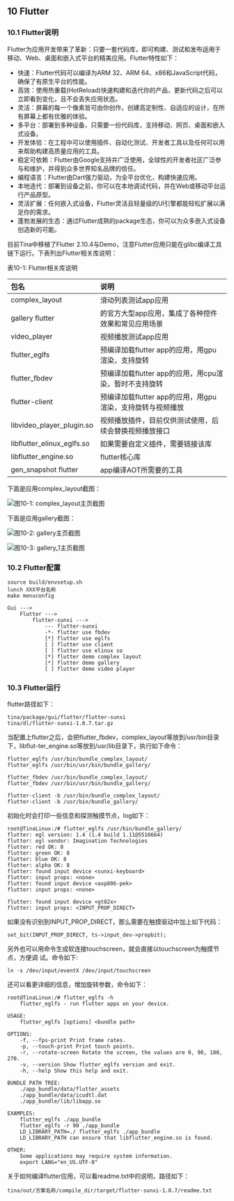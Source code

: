 ## 10 Flutter

### 10.1 Flutter说明

Flutter为应用开发带来了革新：只要一套代码库，即可构建、测试和发布适用于移动、Web、桌面和嵌入式平台的精美应用。Flutter特性如下：

- 快速：Flutter代码可以编译为ARM 32、ARM 64、x86和JavaScript代码，确保了有原生平台的性能。
- 高效：使用热重载(HotReload)快速构建和迭代你的产品，更新代码之后可以立即看到变化，且不会丢失应用状态。
- 灵活：屏幕的每一个像素皆可由你创作，创建高定制性、自适应的设计，在所有屏幕上都有优雅的体验。
- 多平台：部署到多种设备，只需要一份代码库，支持移动、网页、桌面和嵌入式设备。
- 开发体验：在工程中可以使用插件、自动化测试、开发者工具以及任何可以用来帮助构建高质量应用的工具。
- 稳定可依赖：Flutter由Google支持并广泛使用，全球性的开发者社区广泛参与和维护，并得到众多世界知名品牌的信任。
- 编程语言：Flutter由Dart强力驱动，为全平台优化，构建快速应用。
- 本地迭代：部署到设备之前，你可以在本地调试代码，并在Web或移动平台运行产品原型。
- 灵活扩展：任何嵌入式设备，Flutter灵活且轻量级的UI引擎都能轻松扩展以满足你的需求。
- 蓬勃发展的生态：通过Flutter成熟的package生态，你可以为众多嵌入式设备创造新的可能。

目前Tina中移植了Flutter 2.10.4与Demo，注意Flutter应用只能在glibc编译工具链下运行。下表列出Flutter相关库说明：


表10-1: Flutter相关库说明

| 包名                       | 说明                                                       |
| :------------------------- | :--------------------------------------------------------- |
| complex_layout             | 滑动列表测试app应用                                        |
| gallery flutter            | 的官方大型app应用，集成了各种控件效果和常见应用场景        |
| video_player               | 视频播放测试app应用                                        |
| flutter_eglfs              | 预编译加载flutter app的应用，用gpu渲染，支持旋转           |
| flutter_fbdev              | 预编译加载flutter app的应用，用cpu渲染，暂时不支持旋转     |
| flutter-client             | 预编译加载flutter app的应用，用gpu渲染，支持旋转与视频播放 |
| libvideo_player_plugin.so  | 视频播放插件，目前仅供测试使用，后续会替换视频播放接口     |
| libflutter_elinux_eglfs.so | 如果需要自定义插件，需要链接该库                           |
| libflutter_engine.so       | flutter核心库                                              |
| gen_snapshot flutter       | app编译AOT所需要的工具                                     |

下面是应用complex_layout截图：


![图10-1: complex_layout主页截图](https://cdn.staticaly.com/gh/DongshanPI/Docs-Photos@master/Tina-Sdk/OpenRemoved_Tina_Linux_Graphics_system_development_Guide-image28.jpg)

下面是应用gallery截图：


![图10-2: gallery主页截图](https://cdn.staticaly.com/gh/DongshanPI/Docs-Photos@master/Tina-Sdk/OpenRemoved_Tina_Linux_Graphics_system_development_Guide-image29.jpg)


![图10-3: gallery_1主页截图](https://cdn.staticaly.com/gh/DongshanPI/Docs-Photos@master/Tina-Sdk/OpenRemoved_Tina_Linux_Graphics_system_development_Guide-image30.jpg)


### 10.2 Flutter配置

```
source build/envsetup.sh
lunch XXX平台名称
make menuconfig
```

```
Gui --->
    Flutter --->
        flutter-sunxi --->
            --- flutter-sunxi
            -*- flutter use fbdev
            [*] flutter use eglfs
            [ ] flutter use client
            [ ] flutter use elinux so
            [*] flutter demo complex layout
            [*] flutter demo gallery
            [ ] flutter demo video player
```

### 10.3 Flutter运行

flutter路径如下：

```
tina/package/gui/flutter/flutter-sunxi
tina/dl/flutter-sunxi-1.0.7.tar.gz
```

当配置上flutter之后，会把flutter_fbdev，complex_layout等放到/usr/bin目录下，libflut-ter_engine.so等放到/usr/lib目录下，执行如下命令：

```
flutter_eglfs /usr/bin/bundle_complex_layout/
flutter_eglfs /usr/bin/usr/bin/bundle_gallery/
```

```
flutter_fbdev /usr/bin/bundle_complex_layout/
flutter_fbdev /usr/bin/usr/bin/bundle_gallery/
```

```
flutter-client -b /usr/bin/bundle_complex_layout/
flutter-client -b /usr/bin/bundle_gallery/
```


初始化时会打印一些信息和探测触摸节点，log如下：

```
root@TinaLinux:/# flutter_eglfs /usr/bin/bundle_gallery/
flutter: egl version: 1.4 (1.4 build 1.11@5516664)
flutter: egl vendor: Imagination Technologies
flutter: red OK: 8
flutter: green OK: 8
flutter: blue OK: 8
flutter: alpha OK: 8
flutter: found input device <sunxi-keyboard>
flutter: input props: <none>
flutter: found input device <axp806-pek>
flutter: input props: <none>
```

```
flutter: found input device <gt82x>
flutter: input props: <INPUT_PROP_DIRECT>
```


如果没有识别到INPUT_PROP_DIRECT，那么需要在触摸驱动中加上如下代码：

```
set_bit(INPUT_PROP_DIRECT, ts->input_dev->propbit);
```


另外也可以用命令生成软连接touchscreen，就会直接以touchscreen为触摸节点，方便调
试。命令如下:

```
ln -s /dev/input/eventX /dev/input/touchscreen
```


还可以看更详细的信息，增加旋转参数，命令如下：


```
root@TinaLinux:/# flutter_eglfs -h
    flutter_eglfs - run flutter apps on your device.

USAGE:
    flutter_eglfs [options] <bundle path>

OPTIONS:
    -f, --fps-print Print frame rates.
    -p, --touch-print Print touch points.
    -r, --rotate-screen Rotate the screen, the values are 0, 90, 180, 270.
    -v, --version Show flutter_eglfs version and exit.
    -h, --help Show this help and exit.

BUNDLE PATH TREE:
    ./app_bundle/data/flutter_assets
    ./app_bundle/data/icudtl.dat
    ./app_bundle/lib/libapp.so

EXAMPLES:
    flutter_eglfs ./app_bundle
    flutter_eglfs -r 90 ./app_bundle
    LD_LIBRARY_PATH=./ flutter_eglfs ./app_bundle
    LD_LIBRARY_PATH can ensure that libflutter_engine.so is found.

OTHER:
    Some applications may require system information.
    export LANG="en_US.UTF-8"
```


关于如何编译flutter应用，可以看readme.txt中的说明，路径如下：

```
tina/out/方案名称/compile_dir/target/flutter-sunxi-1.0.7/readme.txt
```

